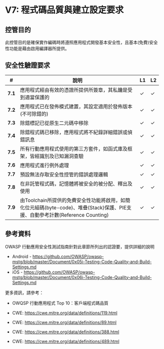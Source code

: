 # V7: 程式碼品質與建立設定要求

## 控管目的
此控管目的是確保實作編碼時將遵照應用程式開發基本安全性，且基本(免費)安全性功能是藉由啟用編譯器所提供。

## 安全性驗證要求
| # | 說明 | L1 | L2 |
| --- | --- | --- | --- |
| **7.1** | 應用程式經由有效的憑證所提供所簽章，其私鑰是受到適當保護的 | ✓ | ✓ |
| **7.2** | 應用程式已在發佈模式建置，其設定適用於發佈版本(不可除錯的)| ✓ | ✓ |
| **7.3** | 除錯標記已從原生二元碼中移除 | ✓ | ✓ |
| **7.4** | 除錯程式碼已移除，應用程式將不紀錄詳細錯誤或偵錯訊息| ✓ | ✓ |
| **7.5** | 所有行動應用程式使用的第三方套件，如函式庫及框架，皆經識別及已知漏洞查驗 | ✓ | ✓ |
| **7.6** | 應用程式進行例外處理| ✓ | ✓ |
| **7.7** | 預設無法存取安全性控管的錯誤處理邏輯 | ✓ | ✓ |
| **7.8** | 在非託管程式碼，記憶體將被安全的被分配、釋出及使用  | ✓ | ✓ |
| **7.9** | 由Toolchain所提供的免費安全性功能將啟用，如簡化位元組碼(byte-code)、堆疊(Stack)保護、PIE支援、自動參考計數(Reference Counting)| ✓ | ✓ |

## 參考資料
OWASP 行動應用安全性測試指南針對此章節所列出的認證要，提供詳細的說明

- Android - https://github.com/OWASP/owasp-mstg/blob/master/Document/0x05i-Testing-Code-Quality-and-Build-Settings.md
- iOS - https://github.com/OWASP/owasp-mstg/blob/master/Document/0x06i-Testing-Code-Quality-and-Build-Settings.md

更多資訊，請參考：

- OWQSP 行動應用程式 Top 10：客戶端程式碼品質

- CWE: https://cwe.mitre.org/data/definitions/119.html
- CWE: https://cwe.mitre.org/data/definitions/89.html
- CWE: https://cwe.mitre.org/data/definitions/388.html
- CWE: https://cwe.mitre.org/data/definitions/489.html
